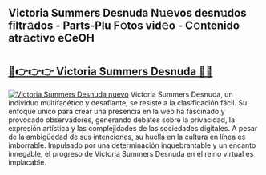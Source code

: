 ## Victoria Summers Desnuda N𝚞𝚎vos desn𝚞dos filtr𝚊dos - Parts-Plu F𝚘tos vid𝚎o - C𝚘ntenido atr𝚊ctivo eCeOH

# <h2><a href="http://mbbgmv.tromn.icu/?c=Victoria+Summers+Desnuda">🔗👉👉👉 Victoria Summers Desnuda 🔗🔗</a></h2>

[![Victoria Summers Desnuda nuevo](https://i.imgur.com/pEAQMta.gif)](http://mbbgmv.tromn.icu/?c=Victoria+Summers+Desnuda)
Victoria Summers Desnuda, un individuo multifacético y desafiante, se resiste a la clasificación fácil. Su enfoque único para crear una presencia en la web ha fascinado y provocado observadores, generando debates sobre la privacidad, la expresión artística y las complejidades de las sociedades digitales. A pesar de la ambigüedad de sus intenciones, su huella en la cultura en línea es imborrable. Impulsado por una determinación inquebrantable y un encanto innegable, el progreso de Victoria Summers Desnuda en el reino virtual es implacable.
